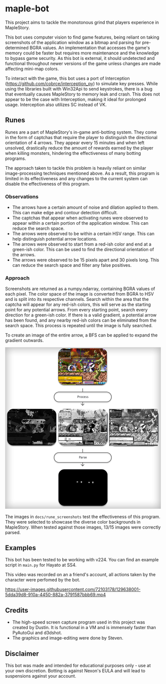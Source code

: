 # maple-bot

This project aims to tackle the monotonous grind that players experience in MapleStory. 

This bot uses computer vision to find game features, being reliant on taking screenshots of the application window as a bitmap and parsing for pre-determined BGRA values. An implementation that accesses the game's memory could be faster but requires more maintenance and the knowledge to bypass game security. As this bot is external, it should undetected and functional throughout newer versions of the game unless changes are made affecting mini-map colors. 

To interact with the game, this bot uses a port of Interception (https://github.com/cobrce/interception_py) to simulate key presses. While using the libraries built with  Win32Api to send keystrokes, there is a bug that eventually causes MapleStory to memory leak and crash. This does not appear to be the case with Interception, making it ideal for prolonged usage. Interception also utilizes SC instead of VK. 

## Runes
Runes are a part of MapleStory's in-game anti-botting system. They come in the form of captchas that require the player to distinguish the directional orientation of 4
arrows. They appear every 15 minutes and when left unsolved, drastically reduce the amount of rewards earned by the player when killing monsters, hindering the effectiveness of many botting programs.

The approach taken to tackle this problem is heavily reliant on similar image-processing techniques mentioned above. As a result, this program is limited in its effectiveness and any changes to the current system can disable the effectiveness of this program.

### Observations
* The arrows have a certain amount of noise and dilation applied to them. This can make edge and contour detection difficult.
* The captchas that appear when activating runes were observed to appear within a certain portion of the application window. This can reduce the search space.
* The arrows were observed to be within a certain HSV range. This can help distinguish potential arrow locations.
* The arrows were observed to start from a red-ish color and end at a green-ish color. This can be used to find the directional orientation of the arrows.
* The arrows were observed to be 15 pixels apart and 30 pixels long. This can reduce the search space and filter any false positives.

### Approach
Screenshots are returned as a numpy.ndarray, containing BGRA values of each pixel. The color space of the image is converted from BGRA to HSV and is split into its respective channels. Search within the area that the captcha will appear for any red-ish colors, this will serve as the starting point for any potential arrows. From every starting point, search every direction for a green-ish color. If there is a valid gradient, a potential arrow has been found, and any nearby red-ish colors can be eliminated from the search space. This process is repeated until the image is fully searched. 

To create an image of the entire arrow, a BFS can be applied to expand the gradient outwards.

![Screenshot](docs/process.png)

The images in `docs/rune_screenshots` test the effectiveness of this program. They were selected to showcase the diverse color backgrounds in MapleStory. When tested against those images, 13/15 images were correctly parsed.

## Examples 

This bot has been tested to be working with v224. You can find an example script in `main.py` for Hayato at SS4.

This video was recorded on an a friend's account, all actions taken by the character were perfomed by the bot.

https://user-images.githubusercontent.com/72103178/129638001-5dda39d8-910a-4450-882a-3791587bbb69.mp4


## Credits
* The high-speed screen capture program used in this project was created by Dustin. It is functional in a VM and is immensely faster than PyAutoGui and d3dshot.
* The graphics and image-editing were done by Steven.

## Disclaimer

This bot was made and intended for educational purposes only - use at your own discretion. Botting is against Nexon's EULA and will lead to suspensions against your account.
